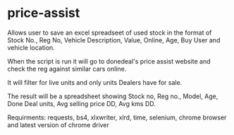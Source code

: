 # price-assist

Allows user to save an excel spreadseet of used stock in the format of Stock No., Reg No, Vehicle Description, Value, Online, Age, Buy User
and vehicle location.

When the script is run it will go to donedeal's price assist website and check the reg against similar cars online.

It will filter for live units and only units Dealers have for sale.

The result will be a spreadsheet showing Stock no, Reg no., Model, Age, Done Deal units, Avg selling price DD, Avg kms DD.

Requirments: requests, bs4, xlxwriter, xlrd, time, selenium, chrome browser and latest version of chrome driver
